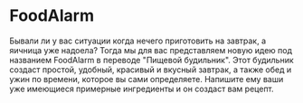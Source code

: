 # FoodAlarm
Бывали ли у вас ситуации когда нечего приготовить на завтрак, а яичница уже надоела? Тогда мы для вас представляем новую идею под названием FoodAlarm в переводе "Пищевой будильник". Этот будильник создаст простой, удобный, красивый и вкусный завтрак, а также обед и ужин по времени, которое вы сами определяете. Напишите ему ваши уже имеющиеся примерные ингредиенты и он создаст вам рецепт.
